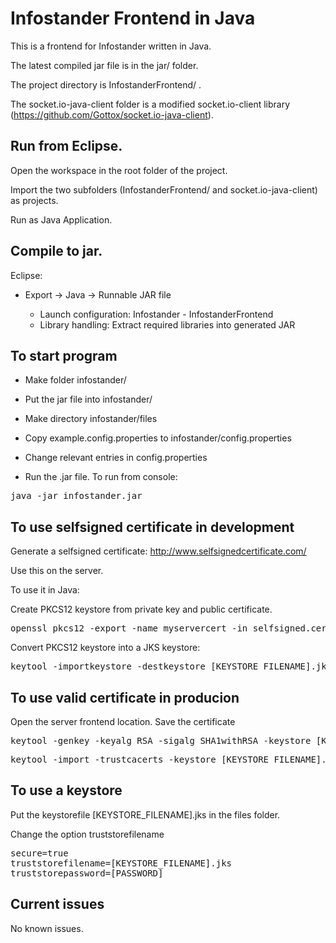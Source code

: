 # Infostander Frontend in Java
This is a frontend for Infostander written in Java.

The latest compiled jar file is in the jar/ folder.

The project directory is InfostanderFrontend/ .

The socket.io-java-client folder is a modified socket.io-client library (https://github.com/Gottox/socket.io-java-client).

## Run from Eclipse.
Open the workspace in the root folder of the project.

Import the two subfolders (InfostanderFrontend/ and socket.io-java-client) as projects.

Run as Java Application.

## Compile to jar.
Eclipse:

  - Export -> Java -> Runnable JAR file
  
    - Launch configuration: Infostander - InfostanderFrontend
    - Library handling: Extract required libraries into generated JAR

## To start program
- Make folder infostander/

- Put the jar file into infostander/

- Make directory infostander/files

- Copy example.config.properties to infostander/config.properties

- Change relevant entries in config.properties

- Run the .jar file. To run from console:
<pre>
java -jar infostander.jar
</pre>

## To use selfsigned certificate in development
Generate a selfsigned certificate: http://www.selfsignedcertificate.com/

Use this on the server.

To use it in Java: 

Create PKCS12 keystore from private key and public certificate.
<pre>
openssl pkcs12 -export -name myservercert -in selfsigned.cert -inkey selfsigned.key -out keystore.p12
</pre>

Convert PKCS12 keystore into a JKS keystore:
<pre>
keytool -importkeystore -destkeystore [KEYSTORE_FILENAME].jks -srckeystore keystore.p12 -srcstoretype pkcs12 -alias myservercert
</pre>

## To use valid certificate in producion
Open the server frontend location. Save the certificate
<pre>
keytool -genkey -keyalg RSA -sigalg SHA1withRSA -keystore [KEYSTORE_FILENAME].jks -storepass [PASSWORD] -alias truststore 
</pre>

<pre>
keytool -import -trustcacerts -keystore [KEYSTORE_FILENAME].jks -storepass [PASSWORD] -alias [CERTIFICATE_ALIAS] -file [CERTIFICATE_FILENAME]
</pre>

## To use a keystore
Put the keystorefile [KEYSTORE_FILENAME].jks in the files folder.

Change the option truststorefilename
<pre>
secure=true
truststorefilename=[KEYSTORE_FILENAME].jks
truststorepassword=[PASSWORD]
</pre>

## Current issues
No known issues.
